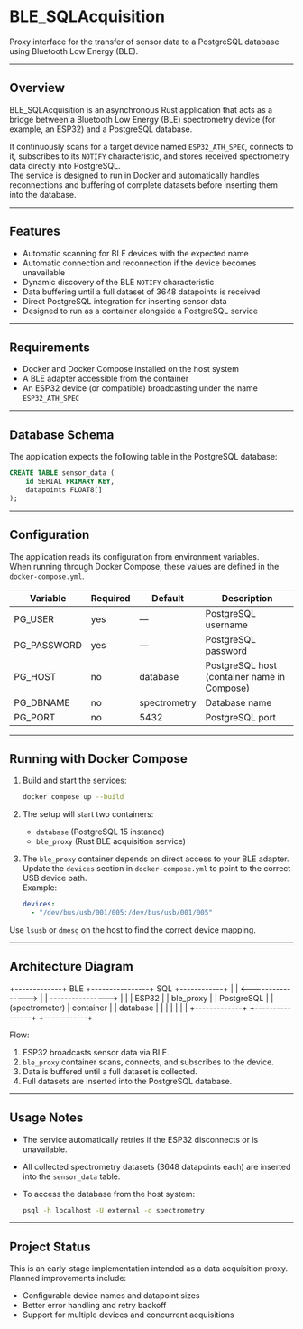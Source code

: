 # BLE_SQLAcquisition

Proxy interface for the transfer of sensor data to a PostgreSQL database using Bluetooth Low Energy (BLE).

---

## Overview

BLE_SQLAcquisition is an asynchronous Rust application that acts as a bridge between a Bluetooth Low Energy (BLE) spectrometry device (for example, an ESP32) and a PostgreSQL database.

It continuously scans for a target device named `ESP32_ATH_SPEC`, connects to it, subscribes to its `NOTIFY` characteristic, and stores received spectrometry data directly into PostgreSQL.  
The service is designed to run in Docker and automatically handles reconnections and buffering of complete datasets before inserting them into the database.

---

## Features

- Automatic scanning for BLE devices with the expected name
- Automatic connection and reconnection if the device becomes unavailable
- Dynamic discovery of the BLE `NOTIFY` characteristic
- Data buffering until a full dataset of 3648 datapoints is received
- Direct PostgreSQL integration for inserting sensor data
- Designed to run as a container alongside a PostgreSQL service

---

## Requirements

- Docker and Docker Compose installed on the host system
- A BLE adapter accessible from the container
- An ESP32 device (or compatible) broadcasting under the name `ESP32_ATH_SPEC`

---

## Database Schema

The application expects the following table in the PostgreSQL database:

```sql
CREATE TABLE sensor_data (
    id SERIAL PRIMARY KEY,
    datapoints FLOAT8[]
);
```

---

## Configuration

The application reads its configuration from environment variables.  
When running through Docker Compose, these values are defined in the `docker-compose.yml`.

| Variable     | Required | Default        | Description                        |
|--------------|----------|----------------|------------------------------------|
| PG_USER      | yes      | —              | PostgreSQL username                |
| PG_PASSWORD  | yes      | —              | PostgreSQL password                |
| PG_HOST      | no       | database       | PostgreSQL host (container name in Compose) |
| PG_DBNAME    | no       | spectrometry   | Database name                      |
| PG_PORT      | no       | 5432           | PostgreSQL port                    |

---

## Running with Docker Compose

1. Build and start the services:

   ```bash
   docker compose up --build
   ```

2. The setup will start two containers:
   - `database` (PostgreSQL 15 instance)
   - `ble_proxy` (Rust BLE acquisition service)

3. The `ble_proxy` container depends on direct access to your BLE adapter.  
   Update the `devices` section in `docker-compose.yml` to point to the correct USB device path.  
   Example:

   ```yaml
   devices:
     - "/dev/bus/usb/001/005:/dev/bus/usb/001/005"
   ```

Use `lsusb` or `dmesg` on the host to find the correct device mapping.

---

## Architecture Diagram

+-------------+ BLE +----------------+ SQL +------------+
| | <----------------> | | ----------------> | |
| ESP32 | | ble_proxy | | PostgreSQL |
| (spectrometer) | container | | database |
| | | | | |
+-------------+ +----------------+ +------------+


Flow:
1. ESP32 broadcasts sensor data via BLE.
2. `ble_proxy` container scans, connects, and subscribes to the device.
3. Data is buffered until a full dataset is collected.
4. Full datasets are inserted into the PostgreSQL database.

---

## Usage Notes

- The service automatically retries if the ESP32 disconnects or is unavailable.  
- All collected spectrometry datasets (3648 datapoints each) are inserted into the `sensor_data` table.  
- To access the database from the host system:

  ```bash
  psql -h localhost -U external -d spectrometry
  ```

---

## Project Status

This is an early-stage implementation intended as a data acquisition proxy.  
Planned improvements include:

- Configurable device names and datapoint sizes
- Better error handling and retry backoff
- Support for multiple devices and concurrent acquisitions

